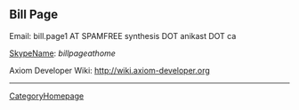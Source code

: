 

## Bill Page

Email: bill.page1 AT SPAMFREE synthesis DOT anikast DOT ca 

<a href="/SkypeName">SkypeName</a>: _billpageathome_ 

Axiom Developer Wiki: <a href="http://wiki.axiom-developer.org">http://wiki.axiom-developer.org</a> 



---

 <a href="/CategoryHomepage">CategoryHomepage</a> 
